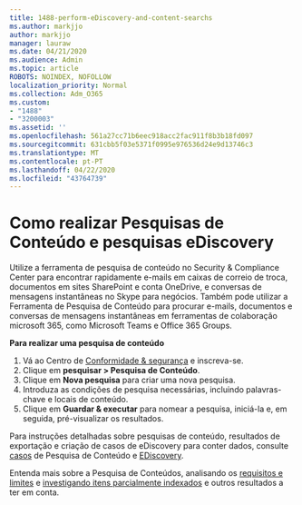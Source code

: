 ```yaml
---
title: 1488-perform-eDiscovery-and-content-searchs
ms.author: markjjo
author: markjjo
manager: lauraw
ms.date: 04/21/2020
ms.audience: Admin
ms.topic: article
ROBOTS: NOINDEX, NOFOLLOW
localization_priority: Normal
ms.collection: Adm_O365
ms.custom:
- "1488"
- "3200003"
ms.assetid: ''
ms.openlocfilehash: 561a27cc71b6eec918acc2fac911f8b3b18fd097
ms.sourcegitcommit: 631cbb5f03e5371f0995e976536d24e9d13746c3
ms.translationtype: MT
ms.contentlocale: pt-PT
ms.lasthandoff: 04/22/2020
ms.locfileid: "43764739"
---
```

# <a name="how-to-perform-content-searches-and-ediscovery-searches"></a>Como realizar Pesquisas de Conteúdo e pesquisas eDiscovery

Utilize a ferramenta de pesquisa de conteúdo no Security & Compliance Center para encontrar rapidamente e-mails em caixas de correio de troca, documentos em sites SharePoint e conta OneDrive, e conversas de mensagens instantâneas no Skype para negócios. Também pode utilizar a Ferramenta de Pesquisa de Conteúdo para procurar e-mails, documentos e conversas de mensagens instantâneas em ferramentas de colaboração microsoft 365, como Microsoft Teams e Office 365 Groups.

**Para realizar uma pesquisa de conteúdo**

1. Vá ao Centro de [Conformidade & segurança](https://protection.office.com) e inscreva-se.
2. Clique em **pesquisar > Pesquisa de Conteúdo**.
3. Clique em **Nova pesquisa** para criar uma nova pesquisa.
4. Introduza as condições de pesquisa necessárias, incluindo palavras-chave e locais de conteúdo.  
5. Clique em **Guardar & executar** para nomear a pesquisa, iniciá-la e, em seguida, pré-visualizar os resultados.

Para instruções detalhadas sobre pesquisas de conteúdo, resultados de exportação e criação de casos de eDiscovery para conter dados, consulte [casos](https://docs.microsoft.com/office365/securitycompliance/content-search) de Pesquisa de Conteúdo e [EDiscovery](https://docs.microsoft.com/office365/securitycompliance/ediscovery-cases).

Entenda mais sobre a Pesquisa de Conteúdos, analisando os [requisitos e limites](https://docs.microsoft.com/office365/securitycompliance/limits-for-content-search) e [investigando itens parcialmente indexados](https://docs.microsoft.com/office365/securitycompliance/investigating-partially-indexed-items-in-ediscovery) e outros resultados a ter em conta.
